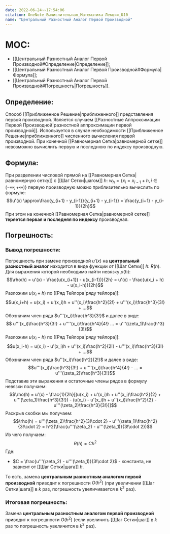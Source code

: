 ```yaml
---
date: 2022-06-24~~17:54:06
citation: OneNote-Вычислительная_Математика-Лекция_№10
name: "Центральный Разностный Аналог Первой Производной"
---
```

# MOC:
- [[Центральный Разностный Аналог Первой Производной#Определение|Определение]];
- [[Центральный Разностный Аналог Первой Производной#Формула|Формула]];
- [[Центральный Разностный Аналог Первой Производной#Погрешность|Погрешность]].

## Определение:
Способ [[Приближенное Решение|приближенного]] представления первой производной.
Является случаем [[Разностные Аппроксимации Первой Производной|разностной аппроксимации первой производной]].
Используется в случае необходимости [[Приближенное Решение|приближенного]] численного вычисления первой производной.
При конечной [[Равномерная Сетка|равномерной сетке]] невозможно вычислить первую и последнюю по индексу производную.

## Формула:
При разделении числовой прямой на [[Равномерная Сетка|равномерную сетку]] с [[Шаг Сетки|шагом]] $h$: $w_h = \{x_i = x_{i-1} + h,i \in (-\infty; +\infty)\}$ первую производную можно приблизительно вычислить по формуле: $$u'(x) \approx\frac{y_{i+1} - y_{i-1}}{y_{i+1} - y_{i-1}} = \frac{y_{i+1} - y_{i-1}}{2h}$$При этом на конечной [[Равномерная Сетка|равномерной сетке]] **теряется первая и последняя по индексу** производная.

## Погрешность:
### Вывод погрешности:
Погрешность при замене производной $u'(x)$ на **центральный разностный аналог** находится в виде функции от [[Шаг Сетки]] $h$: $R(h)$.
Для выражения которой необходимо найти невязку $\rho(h)$:
$$\rho(h) = u'(x) - \frac{u(x_{i+1}) - u(x_{i-1})}{2h} = u'(x) - \frac{u(x_i + h) - u(x_i-h)}{2h}$$
Разложим $u(x_i + h)$ по [[Ряд Тейлора|ряду тейлора]]:
$$u(x_i+h) = u(x_i) + u'(x_i)h + u''(x_i)\frac{h^2}{2!} + u'''(x_i)\frac{h^3}{3!} + ...$$
Обозначим член ряда $u'''(x_i)\frac{h^3}{3!}$ и далее в виде: $$ u'''(x_i)\frac{h^3}{3!} + u''''(x_i)\frac{h^4}{4!} ... = u'''(\zeta_1)\frac{h^3}{3!}$$
Разложим $u(x_i - h)$ по [[Ряд Тейлора|ряду тейлора]]:
$$u(x_i-h) = u(x_i) - u'(x_i)h + u''(x_i)\frac{h^2}{2!} - u'''(x_i)\frac{h^3}{3!} + ...$$
Обозначим член ряда $u''(x_i)\frac{h^2}{2!}$ и далее в виде: $$u'''(x_i)\frac{h^3}{3!} + u''''(x_i)\frac{h^4}{4!} - ... = u'''(\zeta_2)\frac{h^3}{3!}$$
Подставив эти выражения и остаточные члены рядов в формулу невязки получаем: $$\rho(h) = u'(x) - \frac{1}{2h}[(u(x_i) + u'(x_i)h + u''(x_i)\frac{h^2}{2} + u'''(\zeta_1)\frac{h^3}{3!}) - (u(x_i) - u'(x_i)h + u''(x_i)\frac{h^2}{2} - u'''(\zeta_2)\frac{h^3}{3!})]$$
Раскрыв скобки мы получаем: $$\rho(h) = u'''(\zeta_2)\frac{h^2}{3!\cdot 2} - u'''(\zeta_1)\frac{h^2}{3!\cdot 2} = h^2(\frac{u'''(\zeta_2) - u'''(\zeta_1)}{3!\cdot 2})$$
Из чего получаем: $$R(h) = Ch^2$$Где:
- $C = \frac{u'''(\zeta_2) - u'''(\zeta_1)}{3!\cdot 2}$ - константа, не зависит от [[Шаг Сетки|шага]] $h$.

То есть, замена **центральным разностным аналогом первой производной** приводит к погрешности $O(h^2)$ (при увеличении [[Шаг Сетки|шага]] в $k$ раз, погрешность увеличивается в $k^2$ раз).

### Итоговая погрешность:
Замена **центральным разностным аналогом первой производной** приводит к погрешности $O(h^2)$ (если увеличить [[Шаг Сетки|шаг]] в $k$ раз то погрешность увеличится в $k^2$ раз).
